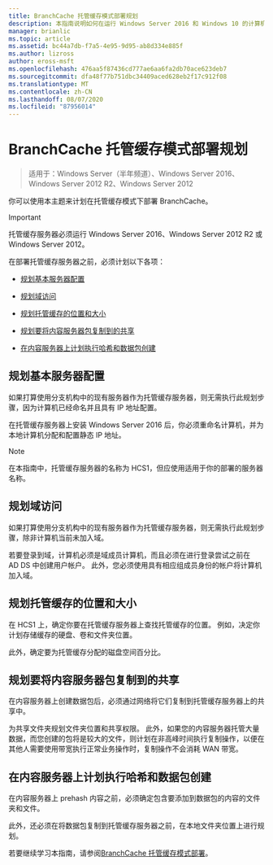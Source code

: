 ```yaml
---
title: BranchCache 托管缓存模式部署规划
description: 本指南说明如何在运行 Windows Server 2016 和 Windows 10 的计算机上以托管缓存模式部署 BranchCache
manager: brianlic
ms.topic: article
ms.assetid: bc44a7db-f7a5-4e95-9d95-ab8d334e885f
ms.author: lizross
author: eross-msft
ms.openlocfilehash: 476aa5f87436cd777ae6aa6fa2db70ace623deb7
ms.sourcegitcommit: dfa48f77b751dbc34409aced628eb2f17c912f08
ms.translationtype: MT
ms.contentlocale: zh-CN
ms.lasthandoff: 08/07/2020
ms.locfileid: "87956014"
---
```

# <a name="branchcache-hosted-cache-mode-deployment-planning"></a>BranchCache 托管缓存模式部署规划

>适用于：Windows Server（半年频道）、Windows Server 2016、Windows Server 2012 R2、Windows Server 2012

你可以使用本主题来计划在托管缓存模式下部署 BranchCache。

>[!IMPORTANT]
>托管缓存服务器必须运行 Windows Server 2016、Windows Server 2012 R2 或 Windows Server 2012。

在部署托管缓存服务器之前，必须计划以下各项：

- [规划基本服务器配置](#bkmk_basic)

- [规划域访问](#bkmk_domain)

- [规划托管缓存的位置和大小](#bkmk_cachelocation)

- [规划要将内容服务器包复制到的共享](#bkmk_package)

- [在内容服务器上计划执行哈希和数据包创建](#bkmk_prehash)

## <a name="plan-basic-server-configuration"></a><a name="bkmk_basic"></a>规划基本服务器配置

如果打算使用分支机构中的现有服务器作为托管缓存服务器，则无需执行此规划步骤，因为计算机已经命名并且具有 IP 地址配置。

在托管缓存服务器上安装 Windows Server 2016 后，你必须重命名计算机，并为本地计算机分配和配置静态 IP 地址。

>[!NOTE]
>在本指南中，托管缓存服务器的名称为 HCS1，但应使用适用于你的部署的服务器名称。

## <a name="plan-domain-access"></a><a name="bkmk_domain"></a>规划域访问

如果打算使用分支机构中的现有服务器作为托管缓存服务器，则无需执行此规划步骤，除非计算机当前未加入域。

若要登录到域，计算机必须是域成员计算机，而且必须在进行登录尝试之前在 AD DS 中创建用户帐户。 此外，您必须使用具有相应组成员身份的帐户将计算机加入域。

## <a name="plan-the-location-and-size-of-the-hosted-cache"></a><a name="bkmk_cachelocation"></a>规划托管缓存的位置和大小

在 HCS1 上，确定你要在托管缓存服务器上查找托管缓存的位置。 例如，决定你计划存储缓存的硬盘、卷和文件夹位置。

此外，确定要为托管缓存分配的磁盘空间百分比。

## <a name="plan-the-share-to-which-the-content-server-packages-are-to-be-copied"></a><a name="bkmk_package"></a>规划要将内容服务器包复制到的共享

在内容服务器上创建数据包后，必须通过网络将它们复制到托管缓存服务器上的共享中。

为共享文件夹规划文件夹位置和共享权限。 此外，如果您的内容服务器托管大量数据，而您创建的包将是较大的文件，则计划在非高峰时间执行复制操作，以便在其他人需要使用带宽执行正常业务操作时，复制操作不会消耗 WAN 带宽。

## <a name="plan-prehashing-and-data-package-creation-on-content-servers"></a><a name="bkmk_prehash"></a>在内容服务器上计划执行哈希和数据包创建

在内容服务器上 prehash 内容之前，必须确定包含要添加到数据包的内容的文件夹和文件。

此外，还必须在将数据包复制到托管缓存服务器之前，在本地文件夹位置上进行规划。

若要继续学习本指南，请参阅[BranchCache 托管缓存模式部署](4-Bc-Hcm-Deployment.md)。
